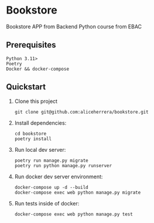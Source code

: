 # Bookstore

Bookstore APP from Backend Python course from EBAC

## Prerequisites

```
Python 3.11>
Poetry
Docker && docker-compose

```

## Quickstart

1. Clone this project

   ```shell
   git clone git@github.com:aliceherrera/bookstore.git
   ```

2. Install dependencies:

   ```shell
   cd bookstore
   poetry install
   ```

3. Run local dev server:

   ```shell
   poetry run manage.py migrate
   poetry run python manage.py runserver
   ```

4. Run docker dev server environment:

   ```shell
   docker-compose up -d --build
   docker-compose exec web python manage.py migrate
   ```

5. Run tests inside of docker:

   ```shell
   docker-compose exec web python manage.py test
   ```
